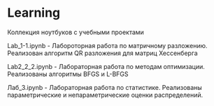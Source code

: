 # Learning
Коллекция ноутбуков с учебными проектами

Lab_1-1.ipynb - Лабороторная работа по матричному разложению. Реализован алгоритм QR разложения для матриц Хессенберга

Lab2_2_2.ipynb - Лабораторная работа по методам оптимизации. Реализованы алгоритмы BFGS и L-BFGS

Лаб_3.ipynb - Лабораторная работа по статистике. Реализованы параметрические и непараметрические оценки распределений.

